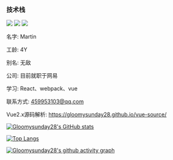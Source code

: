 ###
### 技术栈
<img src="https://img.shields.io/badge/react-16.12-success" /> <img src="https://img.shields.io/badge/vue-2.6.0-important" /> <img src="https://img.shields.io/badge/vue-3.x-success" />

名字: Martin

工龄: 4Y

别名: 无敌

公司: 目前就职于网易

学习: React、webpack、vue

联系方式: 459953103@qq.com

Vue2.x源码解析: https://gloomysunday28.github.io/vue-source/

[![Gloomysunday28's GitHub stats](https://github-readme-stats.vercel.app/api?username=Gloomysunday28&show_icons=true&theme=gruvbox)](https://github.com/Gloomysunday28)

[![Top Langs](https://github-readme-stats.vercel.app/api/top-langs/?username=anuraghazra&layout=compact)](https://github.com/anuraghazra/github-readme-stats)

[![Gloomysunday28's github activity graph](https://activity-graph.herokuapp.com/graph?username=Gloomysunday28&theme=dracula)](https://github.com/Gloomysunday28)

<!--
**Gloomysunday28/Gloomysunday28** is a ✨ _special_ ✨ repository because its `README.md` (this file) appears on your GitHub profile.

Here are some ideas to get you started:

- 🔭 I’m currently working on ...
- 🌱 I’m currently learning ...
- 👯 I’m looking to collaborate on ...
- 🤔 I’m looking for help with ...
- 💬 Ask me about ...
- 📫 How to reach me: ...
- 😄 Pronouns: ...
- ⚡ Fun fact: ...
-->
